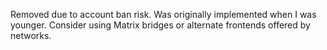 Removed due to account ban risk. Was originally implemented when I was younger. Consider using Matrix bridges or alternate frontends offered by networks.
